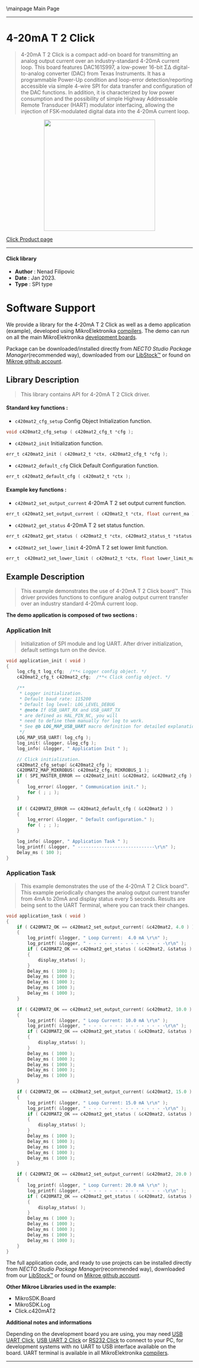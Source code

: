 \mainpage Main Page

---
# 4-20mA T 2 Click

> 4-20mA T 2 Click is a compact add-on board for transmitting an analog output current over an industry-standard 4-20mA current loop. This board features DAC161S997, a low-power 16-bit ΣΔ digital-to-analog converter (DAC) from Texas Instruments. It has a programmable Power-Up condition and loop-error detection/reporting accessible via simple 4-wire SPI for data transfer and configuration of the DAC functions. In addition, it is characterized by low power consumption and the possibility of simple Highway Addressable Remote Transducer (HART) modulator interfacing, allowing the injection of FSK-modulated digital data into the 4-20mA current loop.

<p align="center">
  <img src="https://download.mikroe.com/images/click_for_ide/420mat2_click.png" height=300px>
</p>

[Click Product page](https://www.mikroe.com/4-20ma-t-2-click)

---


#### Click library

- **Author**        : Nenad Filipovic
- **Date**          : Jan 2023.
- **Type**          : SPI type


# Software Support

We provide a library for the 4-20mA T 2 Click
as well as a demo application (example), developed using MikroElektronika
[compilers](https://www.mikroe.com/necto-studio).
The demo can run on all the main MikroElektronika [development boards](https://www.mikroe.com/development-boards).

Package can be downloaded/installed directly from *NECTO Studio Package Manager*(recommended way), downloaded from our [LibStock&trade;](https://libstock.mikroe.com) or found on [Mikroe github account](https://github.com/MikroElektronika/mikrosdk_click_v2/tree/master/clicks).

## Library Description

> This library contains API for 4-20mA T 2 Click driver.

#### Standard key functions :

- `c420mat2_cfg_setup` Config Object Initialization function.
```c
void c420mat2_cfg_setup ( c420mat2_cfg_t *cfg );
```

- `c420mat2_init` Initialization function.
```c
err_t c420mat2_init ( c420mat2_t *ctx, c420mat2_cfg_t *cfg );
```

- `c420mat2_default_cfg` Click Default Configuration function.
```c
err_t c420mat2_default_cfg ( c420mat2_t *ctx );
```

#### Example key functions :

- `c420mat2_set_output_current` 4-20mA T 2 set output current function.
```c
err_t c420mat2_set_output_current ( c420mat2_t *ctx, float current_ma );
```

- `c420mat2_get_status` 4-20mA T 2 set status function.
```c
err_t c420mat2_get_status ( c420mat2_t *ctx, c420mat2_status_t *status );
```

- `c420mat2_set_lower_limit` 4-20mA T 2 set lower limit function.
```c
err_t  c420mat2_set_lower_limit ( c420mat2_t *ctx, float lower_limit_ma );
```

## Example Description

> This example demonstrates the use of 4-20mA T 2 Click board™.
> This driver provides functions to configure 
> analog output current transfer over an industry standard 4-20mA current loop.

**The demo application is composed of two sections :**

### Application Init

> Initialization of SPI module and log UART.
> After driver initialization, default settings turn on the device.

```c
void application_init ( void )
{
    log_cfg_t log_cfg;  /**< Logger config object. */
    c420mat2_cfg_t c420mat2_cfg;  /**< Click config object. */

    /** 
     * Logger initialization.
     * Default baud rate: 115200
     * Default log level: LOG_LEVEL_DEBUG
     * @note If USB_UART_RX and USB_UART_TX 
     * are defined as HAL_PIN_NC, you will 
     * need to define them manually for log to work. 
     * See @b LOG_MAP_USB_UART macro definition for detailed explanation.
     */
    LOG_MAP_USB_UART( log_cfg );
    log_init( &logger, &log_cfg );
    log_info( &logger, " Application Init " );

    // Click initialization.
    c420mat2_cfg_setup( &c420mat2_cfg );
    C420MAT2_MAP_MIKROBUS( c420mat2_cfg, MIKROBUS_1 );
    if ( SPI_MASTER_ERROR == c420mat2_init( &c420mat2, &c420mat2_cfg ) )
    {
        log_error( &logger, " Communication init." );
        for ( ; ; );
    }

    if ( C420MAT2_ERROR == c420mat2_default_cfg ( &c420mat2 ) )
    {
        log_error( &logger, " Default configuration." );
        for ( ; ; );
    }

    log_info( &logger, " Application Task " );
    log_printf( &logger, " -----------------------------\r\n" );
    Delay_ms ( 100 );
}
```

### Application Task

> This example demonstrates the use of the 4-20mA T 2 Click board™.
> This example periodically changes the analog output current transfer 
> from 4mA to 20mA and display status every 5 seconds.
> Results are being sent to the UART Terminal, where you can track their changes.

```c
void application_task ( void )
{
    if ( C420MAT2_OK == c420mat2_set_output_current( &c420mat2, 4.0 ) )
    {
        log_printf( &logger, " Loop Current:  4.0 mA \r\n" );
        log_printf( &logger, " - - - - - - - - - - - - - - -\r\n" );
        if ( C420MAT2_OK == c420mat2_get_status ( &c420mat2, &status ) )
        {
            display_status( );    
        }
        Delay_ms ( 1000 );
        Delay_ms ( 1000 );
        Delay_ms ( 1000 );
        Delay_ms ( 1000 );
        Delay_ms ( 1000 );
    }

    if ( C420MAT2_OK == c420mat2_set_output_current( &c420mat2, 10.0 ) )
    {
        log_printf( &logger, " Loop Current: 10.0 mA \r\n" );
        log_printf( &logger, " - - - - - - - - - - - - - - -\r\n" );
        if ( C420MAT2_OK == c420mat2_get_status ( &c420mat2, &status ) )
        {
            display_status( );    
        }
        Delay_ms ( 1000 );
        Delay_ms ( 1000 );
        Delay_ms ( 1000 );
        Delay_ms ( 1000 );
        Delay_ms ( 1000 );
    }

    if ( C420MAT2_OK == c420mat2_set_output_current( &c420mat2, 15.0 ) )
    {
        log_printf( &logger, " Loop Current: 15.0 mA \r\n" );
        log_printf( &logger, " - - - - - - - - - - - - - - -\r\n" );
        if ( C420MAT2_OK == c420mat2_get_status ( &c420mat2, &status ) )
        {
            display_status( );    
        }
        Delay_ms ( 1000 );
        Delay_ms ( 1000 );
        Delay_ms ( 1000 );
        Delay_ms ( 1000 );
        Delay_ms ( 1000 );
    }

    if ( C420MAT2_OK == c420mat2_set_output_current( &c420mat2, 20.0 ) )
    {
        log_printf( &logger, " Loop Current: 20.0 mA \r\n" );
        log_printf( &logger, " - - - - - - - - - - - - - - -\r\n" );
        if ( C420MAT2_OK == c420mat2_get_status ( &c420mat2, &status ) )
        {
            display_status( );    
        }
        Delay_ms ( 1000 );
        Delay_ms ( 1000 );
        Delay_ms ( 1000 );
        Delay_ms ( 1000 );
        Delay_ms ( 1000 );
    }
}
```

The full application code, and ready to use projects can be installed directly from *NECTO Studio Package Manager*(recommended way), downloaded from our [LibStock&trade;](https://libstock.mikroe.com) or found on [Mikroe github account](https://github.com/MikroElektronika/mikrosdk_click_v2/tree/master/clicks).

**Other Mikroe Libraries used in the example:**

- MikroSDK.Board
- MikroSDK.Log
- Click.c420mAT2

**Additional notes and informations**

Depending on the development board you are using, you may need
[USB UART Click](https://www.mikroe.com/usb-uart-click),
[USB UART 2 Click](https://www.mikroe.com/usb-uart-2-click) or
[RS232 Click](https://www.mikroe.com/rs232-click) to connect to your PC, for
development systems with no UART to USB interface available on the board. UART
terminal is available in all MikroElektronika
[compilers](https://shop.mikroe.com/compilers).

---

